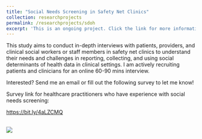 ```yaml
---
title: "Social Needs Screening in Safety Net Clinics"
collection: researchprojects
permalink: /researchprojects/sdoh
excerpt: 'This is an ongoing project. Click the link for more information. If you have experience with reporting or collecting social determinants of health information in safety net clinics, I would also like to hear from you. Check out how you can participate!'
---
```

This study aims to conduct in-depth interviews with patients, providers, and clinical social workers or staff members in safety net clinics to understand their needs and challenges in reporting, collecting, and using social determinants of health data in clinical settings. I am actively recruiting patients and clinicians for an online 60-90 mins interview.

Interested? Send me an email or fill out the following survey to let me know!

Survey link for healthcare practitioners who have experience with social needs screening: 

https://bit.ly/4aLZCMQ

<br/><img src='/images/500x300.png'>